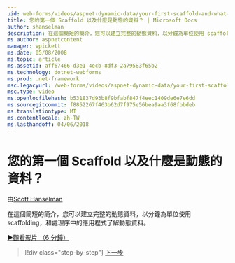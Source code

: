 ```yaml
---
uid: web-forms/videos/aspnet-dynamic-data/your-first-scaffold-and-what-is-dynamic-data
title: 您的第一個 Scaffold 以及什麼是動態的資料？ | Microsoft Docs
author: shanselman
description: 在這個簡短的簡介，您可以建立完整的動態資料，以分鐘為單位使用 scaffolding，和處理序中的應用程式了解動態資料。
ms.author: aspnetcontent
manager: wpickett
ms.date: 05/08/2008
ms.topic: article
ms.assetid: aff67466-d3e1-4ecb-8df3-2a79583f65b2
ms.technology: dotnet-webforms
ms.prod: .net-framework
msc.legacyurl: /web-forms/videos/aspnet-dynamic-data/your-first-scaffold-and-what-is-dynamic-data
msc.type: video
ms.openlocfilehash: b531837d93b8f9bfabf847f4eec1409de6e7e6dd
ms.sourcegitcommit: f8852267f463b62d7f975e56bea9aa3f68fbbdeb
ms.translationtype: MT
ms.contentlocale: zh-TW
ms.lasthandoff: 04/06/2018
---
```

<a name="your-first-scaffold-and-what-is-dynamic-data"></a>您的第一個 Scaffold 以及什麼是動態的資料？
====================
由[Scott Hanselman](https://github.com/shanselman)

在這個簡短的簡介，您可以建立完整的動態資料，以分鐘為單位使用 scaffolding，和處理序中的應用程式了解動態資料。

[&#9654;觀看影片 （6 分鐘）](https://channel9.msdn.com/Blogs/ASP-NET-Site-Videos/your-first-scaffold-and-what-is-dynamic-data)

> [!div class="step-by-step"]
> [下一步](how-do-i-enable-inline-gridview-editing.md)
